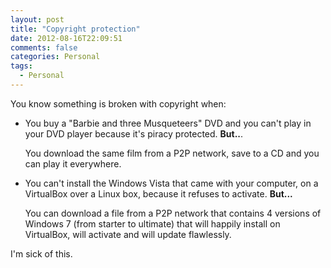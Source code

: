 ```yaml
---
layout: post
title: "Copyright protection"
date: 2012-08-16T22:09:51
comments: false
categories: Personal
tags:
  - Personal
---
```


You know something is broken with copyright when:



<ul><li>You buy a "Barbie and three Musqueteers" DVD and you can't play in your DVD player because it's piracy protected. <span style="font-weight: bold;">But..</span>.


You download the same film from a P2P network, save to a CD and you can play it everywhere.</li>
<li>You can't install the Windows Vista that came with your computer, on a VirtualBox over a Linux box, because it refuses to activate. <span style="font-weight: bold;">But...</span>


You can download a file from a P2P network that contains 4 versions of Windows 7 (from starter to ultimate) that will happily install on VirtualBox, will activate and will update flawlessly.</li></ul>


I'm sick of this.
